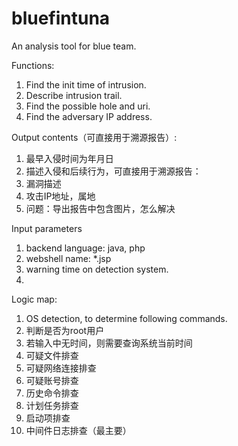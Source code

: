 # bluefintuna
An analysis tool for blue team.

Functions:
1. Find the init time of intrusion.
2. Describe intrusion trail.
3. Find the possible hole and uri.
4. Find the adversary IP address.

Output contents（可直接用于溯源报告）:
1. 最早入侵时间为年月日
2. 描述入侵和后续行为，可直接用于溯源报告：
3. 漏洞描述
4. 攻击IP地址，属地
5. 问题：导出报告中包含图片，怎么解决

Input parameters
1. backend language: java, php
2. webshell name: *.jsp
3. warning time on detection system.
4. 

Logic map:
1. OS detection, to determine following commands.
2. 判断是否为root用户
3. 若输入中无时间，则需要查询系统当前时间
4. 可疑文件排查
5. 可疑网络连接排查
6. 可疑账号排查
7. 历史命令排查
8. 计划任务排查
9. 启动项排查
10. 中间件日志排查（最主要）

